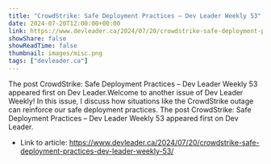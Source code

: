 ```yaml
---
title: "CrowdStrike: Safe Deployment Practices – Dev Leader Weekly 53"
date: 2024-07-20T12:00:00+00:00
link: https://www.devleader.ca/2024/07/20/crowdstrike-safe-deployment-practices-dev-leader-weekly-53/
showShare: false
showReadTime: false
thumbnail: images/misc.png
tags: ["devleader.ca"]
---
```

The post CrowdStrike: Safe Deployment Practices – Dev Leader Weekly 53 appeared first on Dev Leader.Welcome to another issue of Dev Leader Weekly! In this issue, I discuss how situations like the CrowdStrike outage can reinforce our safe deployment practices.
The post CrowdStrike: Safe Deployment Practices – Dev Leader Weekly 53 appeared first on Dev Leader.

- Link to article: https://www.devleader.ca/2024/07/20/crowdstrike-safe-deployment-practices-dev-leader-weekly-53/